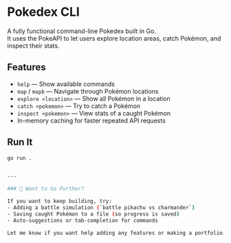 # Pokedex CLI

A fully functional command-line Pokedex built in Go.  
It uses the PokeAPI to let users explore location areas, catch Pokémon, and inspect their stats.

## Features

- `help` — Show available commands
- `map` / `mapb` — Navigate through Pokémon locations
- `explore <location>` — Show all Pokémon in a location
- `catch <pokemon>` — Try to catch a Pokémon
- `inspect <pokemon>` — View stats of a caught Pokémon
- In-memory caching for faster repeated API requests

## Run It

```bash
go run .


---

### 🚀 Want to Go Further?

If you want to keep building, try:
- Adding a battle simulation (`battle pikachu vs charmander`)
- Saving caught Pokémon to a file (so progress is saved)
- Auto-suggestions or tab-completion for commands

Let me know if you want help adding any features or making a portfolio-worthy README!
